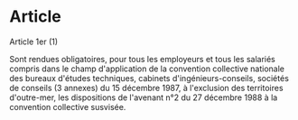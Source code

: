 # Article

  
 Article 1er (1)  
  
 Sont rendues obligatoires, pour tous les employeurs et tous les salariés compris dans le champ d'application de la convention collective nationale des bureaux d'études techniques, cabinets d'ingénieurs-conseils, sociétés de conseils (3 annexes) du 15 décembre 1987, à l'exclusion des territoires d'outre-mer, les dispositions de l'avenant n°2 du 27 décembre 1988 à la convention collective susvisée.  
